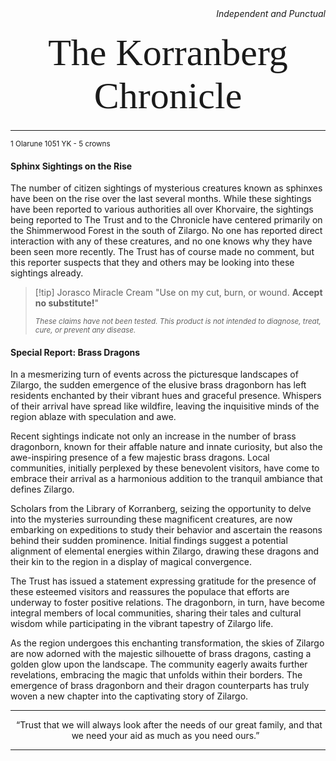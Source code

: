 
<div style="text-align:right;"><i>Independent and Punctual</i></div>
<p style="font-family: Garamond;font-size:60px;text-align:center;margin:20px;">The Korranberg Chronicle</p>
<hr>
  <small>1 Olarune 1051 YK  -  5 crowns</small>



#### Sphinx Sightings on the Rise

The number of citizen sightings of mysterious creatures known as sphinxes have been on the rise over the last several months. While these sightings have been reported to various authorities all over Khorvaire, the sightings being reported to The Trust and to the Chronicle have centered primarily on the Shimmerwood Forest in the south of Zilargo. No one has reported direct interaction with any of these creatures, and no one knows why they have been seen more recently. The Trust has of course made no comment, but this reporter suspects that they and others may be looking into these sightings already.


>[!tip] Jorasco Miracle Cream
>"Use on my cut, burn, or wound. **Accept no substitute!**"
>
><small>*These claims have not been tested. This product is not intended to diagnose, treat, cure, or prevent any disease.*</small>


#### Special Report: Brass Dragons

In a mesmerizing turn of events across the picturesque landscapes of Zilargo, the sudden emergence of the elusive brass dragonborn has left residents enchanted by their vibrant hues and graceful presence. Whispers of their arrival have spread like wildfire, leaving the inquisitive minds of the region ablaze with speculation and awe.

Recent sightings indicate not only an increase in the number of brass dragonborn, known for their affable nature and innate curiosity, but also the awe-inspiring presence of a few majestic brass dragons. Local communities, initially perplexed by these benevolent visitors, have come to embrace their arrival as a harmonious addition to the tranquil ambiance that defines Zilargo.

Scholars from the Library of Korranberg, seizing the opportunity to delve into the mysteries surrounding these magnificent creatures, are now embarking on expeditions to study their behavior and ascertain the reasons behind their sudden prominence. Initial findings suggest a potential alignment of elemental energies within Zilargo, drawing these dragons and their kin to the region in a display of magical convergence.

The Trust has issued a statement expressing gratitude for the presence of these esteemed visitors and reassures the populace that efforts are underway to foster positive relations. The dragonborn, in turn, have become integral members of local communities, sharing their tales and cultural wisdom while participating in the vibrant tapestry of Zilargo life.

As the region undergoes this enchanting transformation, the skies of Zilargo are now adorned with the majestic silhouette of brass dragons, casting a golden glow upon the landscape. The community eagerly awaits further revelations, embracing the magic that unfolds within their borders. The emergence of brass dragonborn and their dragon counterparts has truly woven a new chapter into the captivating story of Zilargo.


<hr>
<p style="text-align: center"> “Trust that we will always look after the needs of our great family, and that we need your aid as much as you need ours.” </div>
 <hr>
 